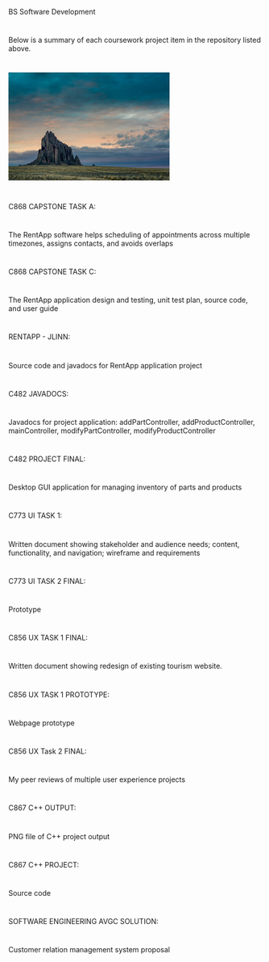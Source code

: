 BS Software Development
#
Below is a summary of each coursework project item in the repository listed above.
#
![Ship Rock](31833779864_38b5c9d52e_n.jpg)
#
C868 CAPSTONE TASK A:
#
The RentApp software helps scheduling of appointments across multiple timezones, assigns contacts, and avoids overlaps
#
#
C868 CAPSTONE TASK C:
#
The RentApp application design and testing, unit test plan, source code, and user guide 
#
#
RENTAPP - JLINN:
#
Source code and javadocs for RentApp application project
#
# 
C482 JAVADOCS:
#
Javadocs for project application: addPartController, addProductController, mainController, modifyPartController, modifyProductController
#
#
C482 PROJECT FINAL:
#
Desktop GUI application for managing inventory of parts and products
#
#
C773 UI TASK 1:
#
Written document showing stakeholder and audience needs; content, functionality, and navigation; wireframe and requirements
#
#
C773 UI TASK 2 FINAL:
#
Prototype
#
#
C856 UX TASK 1 FINAL:
#
Written document showing redesign of existing tourism website. 
#
#
C856 UX TASK 1 PROTOTYPE:
#
Webpage prototype
#
#
C856 UX Task 2 FINAL:
#
My peer reviews of multiple user experience projects
#
#
C867 C++ OUTPUT:
#
PNG file of C++ project output
#
#
C867 C++ PROJECT:
#
Source code
#
#
SOFTWARE ENGINEERING AVGC SOLUTION:
#
Customer relation management system proposal
